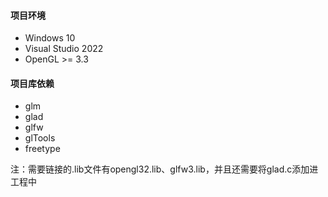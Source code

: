 #### 项目环境

* Windows 10
* Visual Studio 2022
* OpenGL >= 3.3

#### 项目库依赖

* glm
* glad
* glfw
* glTools
* freetype

注：需要链接的.lib文件有opengl32.lib、glfw3.lib，并且还需要将glad.c添加进工程中

